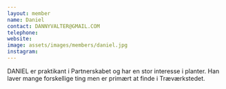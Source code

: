 ```yaml
---
layout: member
name: Daniel
contact: DANNYVALTER@GMAIL.COM
telephone:
website:
image: assets/images/members/daniel.jpg
instagram: 
---
```

DANIEL er praktikant i Partnerskabet og har en stor interesse i planter. Han laver mange forskellige ting men er primært at finde i Træværkstedet.
